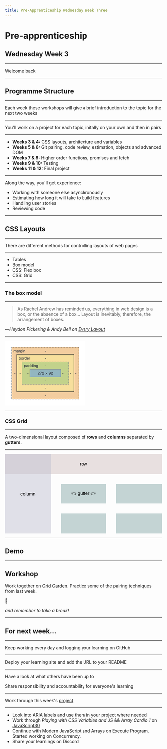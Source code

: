 ```yaml
---
title: Pre-Apprenticeship Wednesday Week Three
---
```


# Pre-apprenticeship

## Wednesday Week 3

---

<!-- {.primary} -->

Welcome back

---

## Programme Structure

---

Each week these workshops will give a brief introduction to the topic for the next two weeks

---

You'll work on a project for each topic, initally on your own and then in pairs

---

- **Weeks 3 & 4:** CSS layouts, architecture and variables
- **Weeks 5 & 6:** Git pairing, code review, estimation, objects and advanced DOM
- **Weeks 7 & 8:** Higher order functions, promises and fetch
- **Weeks 9 & 10:** Testing
- **Weeks 11 & 12:** Final project

---

Along the way, you'll get experience:

- Working with someone else asynchronously
- Estimating how long it will take to build features
- Handling user stories
- Reviewing code

---

## CSS Layouts

---

There are different methods for controlling layouts of web pages

---

- Tables
- Box model
- CSS: Flex box
- CSS: Grid

---

### The box model

---

> As Rachel Andrew has reminded us, everything in web design is a box, or the absence of a box... Layout is inevitably, therefore, the arrangement of boxes.

—<cite>Heydon Pickering & Andy Bell on [Every Layout](https://every-layout.dev/rudiments/boxes/)</cite>

---

![box model showing sizes of padding, border and margin](box-model.png)

---

### CSS Grid

---

A two-dimensional layout composed of **rows** and **columns** separated by **gutters**.

---

<style>
.static-grid {
position: relative;
display: grid;
grid-template-columns: repeat(3, 1fr);
grid-template-rows: repeat(3, 4rem);
grid-gap: 2rem;
}
.static-grid > * {
  color: black;
  background-color: hsl(180, 15%, 80%);
  display: grid;
  place-content: center;
}
.label.row {
  background-color: hsla(0, 15%, 80%, 0.5);
  grid-row: 1 / 1;
  grid-column: 1 / -1;
}
.label.column {
  background-color: hsla(240, 15%, 80%, 0.5);
  grid-row: 1 / -1;
  grid-column: 1 / 1;
}
</style>
<div class="static-grid">
<div class="label row">
  row
</div>
<div class="label column">
  column
</div>
<article>👈 gutter 👉</article>
<article></article>
<article></article>
<article></article>  
</div>

---

## Demo

---

## Workshop

Work together on [Grid Garden](https://cssgridgarden.com/). Practice some of the pairing techniques from last week.

🏓

_and remember to take a break!_

---

## For next week...

---

Keep working every day and logging your learning on GitHub

---

Deploy your learning site and add the URL to your README

---

Have a look at what others have been up to

Share responsibility and accountability for everyone's learning

---

Work through this week's [project](https://learn.foundersandcoders.com/course/syllabus/pre-apprenticeship-2/project)

---

- Look into ARIA labels and use them in your project where needed
- Work through _Playing with CSS Variables and JS_ && _Array Cardio 1_ on [JavaScript30](https://javascript30.com/)
- Continue with Modern JavaScript and Arrays on Execute Program. Started working on Concurrency.
- Share your learnings on Discord
